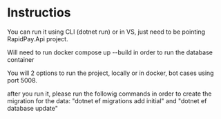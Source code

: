 # Instructios
You can run it using CLI (dotnet run) or in VS, just need to be pointing RapidPay.Api project.

Will need to run docker compose up --build in order to run the database container

You will 2 options to run the project, locally or in docker, bot cases using port 5008.

after you run it, please run the followig commands in order to create the migration for the data: "dotnet ef migrations add initial"  and "dotnet ef database update"
